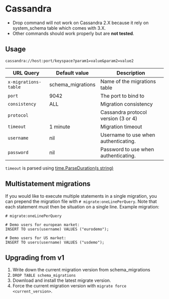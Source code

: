 # Cassandra

* Drop command will not work on Cassandra 2.X because it rely on system_schema
  table which comes with 3.X.
* Other commands should work properly but are **not tested**.

## Usage

`cassandra://host:port/keyspace?param1=value&param2=value2`


| URL Query  | Default value | Description |
|------------|-------------|-----------|
| `x-migrations-table` | schema_migrations | Name of the migrations table |
| `port` | 9042 | The port to bind to  |
| `consistency` | ALL | Migration consistency
| `protocol` |  | Cassandra protocol version (3 or 4)
| `timeout` | 1 minute | Migration timeout
| `username` | nil | Username to use when authenticating. |
| `password` | nil | Password to use when authenticating. |

`timeout` is parsed using [time.ParseDuration(s string)](https://golang.org/pkg/time/#ParseDuration)

## Multistatement migrations

If you would like to execute multiple statements in a single migration, you can
prepend the migration file with `# migrate:oneLinePerQuery`. Note that each statement must then be situation on a single line. Example migration:

```
# migrate:oneLinePerQuery

# Demo users for european market:
INSERT TO users(username) VALUES ("eurodemo");

# Demo users for US market:
INSERT TO users(username) VALUES ("usdemo");
```

## Upgrading from v1

1. Write down the current migration version from schema_migrations
2. `DROP TABLE schema_migrations`
4. Download and install the latest migrate version.
5. Force the current migration version with `migrate force <current_version>`.
